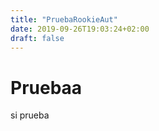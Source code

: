 ```yaml
---
title: "PruebaRookieAut"
date: 2019-09-26T19:03:24+02:00
draft: false
---
```


# Pruebaa

si prueba

